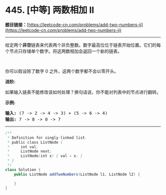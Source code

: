 # 445. [中等] 两数相加 II

**题目链接：**[https://leetcode-cn.com/problems/add-two-numbers-ii](https://leetcode-cn.com/problems/add-two-numbers-ii)

---

<div class="content__1Y2H">
 <div class="notranslate">
  <p>给定两个<strong>非空</strong>链表来代表两个非负整数。数字最高位位于链表开始位置。它们的每个节点只存储单个数字。将这两数相加会返回一个新的链表。</p> 
  <p>&nbsp;</p> 
  <p>你可以假设除了数字 0 之外，这两个数字都不会以零开头。</p> 
  <p><strong>进阶:</strong></p> 
  <p>如果输入链表不能修改该如何处理？换句话说，你不能对列表中的节点进行翻转。</p> 
  <p><strong>示例:</strong></p> 
  <pre class="language-text"><strong>输入:</strong> (7 -&gt; 2 -&gt; 4 -&gt; 3) + (5 -&gt; 6 -&gt; 4)
<strong>输出:</strong> 7 -&gt; 8 -&gt; 0 -&gt; 7
</pre> 
 </div>
</div>

---

```java
/**
 * Definition for singly-linked list.
 * public class ListNode {
 *     int val;
 *     ListNode next;
 *     ListNode(int x) { val = x; }
 * }
 */
class Solution {
    public ListNode addTwoNumbers(ListNode l1, ListNode l2) {
        
    }
}
```